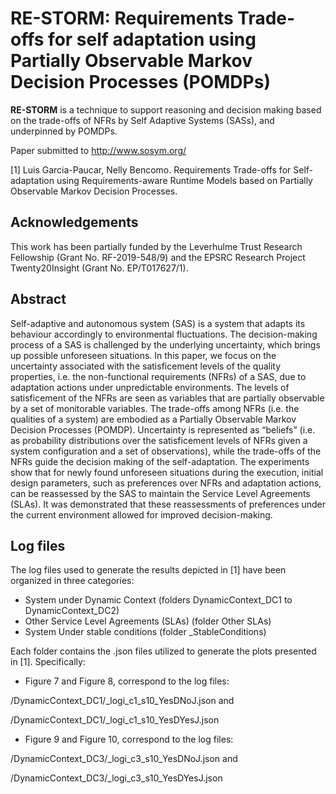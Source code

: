 # RE-STORM: **Re**quirement**s** Trade-offs for self adaptation using Partially **O**bse**r**vable **M**arkov Decision Processes (POMDPs)

**RE-STORM** is a technique to support reasoning and decision making based on the trade-offs of NFRs by Self Adaptive Systems (SASs), and underpinned by POMDPs.

Paper submitted to http://www.sosym.org/ 

[1] Luis Garcia-Paucar, Nelly Bencomo. Requirements Trade-offs for Self-adaptation using Requirements-aware Runtime Models based on Partially Observable Markov Decision Processes.

## Acknowledgements 

This work has been partially funded by the Leverhulme Trust Research Fellowship (Grant No. RF-2019-548/9) and the EPSRC
Research Project Twenty20Insight (Grant No. EP/T017627/1).


## Abstract  

Self-adaptive  and  autonomous  system  (SAS)  is  a  system  that adapts its behaviour accordingly to environmental fluctuations. The decision-making process of a SAS is challenged by the underlying uncertainty, which brings up possible unforeseen situations. In this paper, we focus on the uncertainty associated with the satisficement levels of the quality properties, i.e. the non-functional requirements (NFRs) of a SAS, due to adaptation actions under unpredictable environments. The levels of satisficement of the NFRs are seen as variables that are partially observable by a set of monitorable variables. The trade-offs among NFRs (i.e. the qualities of a system) are embodied as a Partially Observable Markov Decision Processes (POMDP). Uncertainty is represented as “beliefs” (i.e. as probability distributions over the satisficement levels of NFRs given a system configuration and a set of observations), while the trade-offs of the NFRs guide the decision making of the self-adaptation. The experiments show that for newly found unforeseen situations during the execution, initial design parameters, such as preferences over NFRs and adaptation  actions,  can  be  reassessed  by  the  SAS  to  maintain  the  Service  Level Agreements (SLAs). It was demonstrated that these reassessments of preferences under the current environment allowed for improved decision-making.

 ## Log files
The log files used to generate the results depicted in [1] have been organized in three categories:

* System under Dynamic Context (folders DynamicContext_DC1 to DynamicContext_DC2)
* Other Service Level Agreements (SLAs) (folder Other SLAs)
* System Under stable conditions (folder _StableConditions)

Each folder contains the .json files utilized to generate the plots presented in [1]. Specifically:


* Figure 7 and Figure 8, correspond to the log files:

/DynamicContext_DC1/_logi_c1_s10_YesDNoJ.json and

/DynamicContext_DC1/_logi_c1_s10_YesDYesJ.json

* Figure 9 and Figure 10, correspond to the log files:

/DynamicContext_DC3/_logi_c3_s10_YesDNoJ.json and

/DynamicContext_DC3/_logi_c3_s10_YesDYesJ.json




